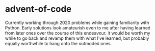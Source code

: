 # advent-of-code

Currently working through 2020 problems while gaining familiarity with Python. Early solutions look amateurish even to me after having learned from later ones over the course of this endeavour. It would be worth my while to go back and revamp them with what I've learned, but probably equally worthwhile to hang onto the outmoded ones.
